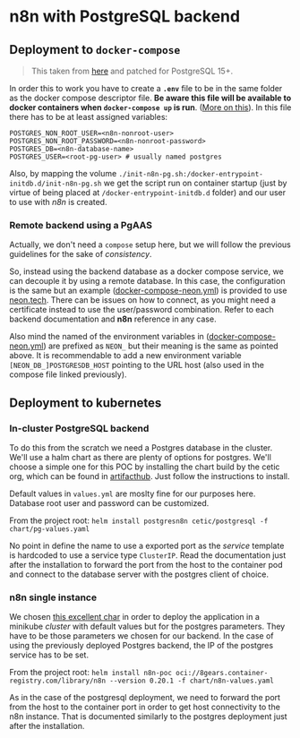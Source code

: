 # n8n with PostgreSQL backend

## Deployment to `docker-compose`
> This taken from [here](https://github.com/n8n-io/n8n/tree/master/docker/compose/withPostgres) and patched for PostgreSQL 15+.

In order this to work you have to create a **`.env`** file to be in the same folder as the docker compose descriptor file. **Be aware this file will be available to docker containers when `docker-compose up` is run**. ([More on this](https://docs.docker.com/compose/environment-variables/set-environment-variables/)). In this file there has to be at least assigned variables:
```
POSTGRES_NON_ROOT_USER=<n8n-nonroot-user>
POSTGRES_NON_ROOT_PASSWORD=<n8n-nonroot-password>
POSTGRES_DB=<n8n-database-name>
POSTGRES_USER=<root-pg-user> # usually named postgres
```

Also, by mapping the volume `./init-n8n-pg.sh:/docker-entrypoint-initdb.d/init-n8n-pg.sh` we get the script run on container startup (just by virtue of being placed at `/docker-entrypoint-initdb.d` folder) and our user to use with _n8n_ is created.

### Remote backend using a PgAAS

Actually, we don't need a `compose` setup here, but we will follow the previous guidelines for the sake of _consistency_. 

So, instead using the backend database as a docker compose service, we can decouple it by using a remote database. In this case, the configuration is the same but an example ([docker-compose-neon.yml](./docker-compose-neon.yml)) is provided to use [neon.tech](https://neon.tech). There can be issues on how to connect, as you might need a certificate instead to use the user/password combination. Refer to each backend documentation and **n8n** reference in any case.

Also mind the named of the environment variables in ([docker-compose-neon.yml](./docker-compose-neon.yml)) are prefixed as `NEON_` but their meaning is the same as pointed above. It is recommendable to add a new environment variable `[NEON_DB_]POSTGRESDB_HOST` pointing to the URL host (also used in the compose file linked previously).

## Deployment to kubernetes

### In-cluster PostgreSQL backend

To do this from the scratch we need a Postgres database in the cluster. We'll use a halm chart as there are plenty of options for postgres. We'll choose a simple one for this POC by installing the chart build by the cetic org, which can be found in [artifacthub](https://artifacthub.io/packages/helm/cetic/postgresql). Just follow the instructions to install.

Default values in `values.yml` are moslty fine for our purposes here. Database root user and password can be customized.

From the project root:
`helm install postgresn8n cetic/postgresql -f chart/pg-values.yaml`

No point in define the name to use a exported port as the _service_ template is hardcoded to use a service type `ClusterIP`. Read the documentation just after the installation to forward the port from the host to the container pod and connect to the database server with the postgres client of choice.

### n8n single instance

We chosen [this excellent char](https://artifacthub.io/packages/helm/open-8gears/n8n) in order to deploy the application in a minikube _cluster_ with default values but for the postgres parameters. They have to be those parameters we chosen for our backend. In the case of using the previously deployed Postgres backend, the IP of the postgres service has to be set.

From the project root:
`helm install n8n-poc oci://8gears.container-registry.com/library/n8n --version 0.20.1 -f chart/n8n-values.yaml`

As in the case of the postgresql deployment, we need to forward the port from the host to the container port in order to get host connectivity to the n8n instance. That is documented similarly to the postgres deployment just after the installation.

